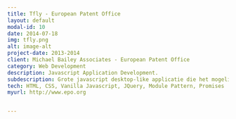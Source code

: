 ```yaml
---
title: Tfly - European Patent Office
layout: default
modal-id: 10
date: 2014-07-18
img: tfly.png
alt: image-alt
project-date: 2013-2014
client: Michael Bailey Associates - European Patent Office
category: Web Development
description: Javascript Application Development. 
subdescription: Grote javascript desktop-like applicatie die het mogelijk maakt patenten die opgeslagen zitten in de (vele miljoenen patenten bevattende) databases van de epo, on-the-fly the ocr'en via een ABBY Java API en dan gelijk te vertalen via een andere API. 
tech: HTML, CSS, Vanilla Javascript, JQuery, Module Pattern, Promises
myurl: http://www.epo.org


---
```

